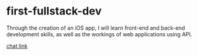 # first-fullstack-dev

Through the creation of an iOS app, I will learn front-end and back-end development skills, as well as the workings of web applications using API.

[chat link](https://chatgpt.com/share/66feafb7-e920-8001-8b9b-935671a39779)